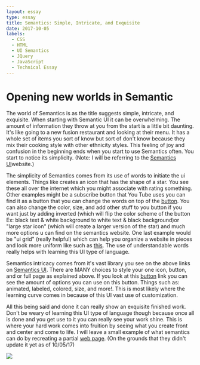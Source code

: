 ```yaml
---
layout: essay
type: essay
title: Semantics: Simple, Intricate, and Exquisite
date: 2017-10-05
labels:
  - CSS
  - HTML
  - UI Semantics
  - JQuery
  - JavaScript
  - Technical Essay
---
```


# Opening new worlds in Semantic
The world of Semantics is as the title suggests simple, intricate, and exquisite. When starting with Semantic UI it can be overwhelming. The amount of information they throw at you from the start is a little bit daunting. It's like going to a new fusion restaurant and looking at their menu. It has a whole set of items you sort of know but sort of don't know because they mix their cooking style with other ethnicity styles. This feeling of joy and confusion in the beginning ends when you start to use Semantics often. You start to notice its simplicity. (Note: I will be referring to the [Semantics UI](https://semantic-ui.com/)website.)

The simplicity of Semantics comes from its use of words to initiate the ui elements. Things like <i class="star icon"></i> creates an icon that has the shape of a star. You see these all over the internet which you might associate with rating something. Other examples might be a subscribe button that You Tube uses you can find it as a button that you can change the words on top of the [button](https://semantic-ui.com/elements/button.html). You can also change the color, size, and add other stuff to you button if you want just by adding inverted (which will flip the color scheme of the button Ex: black text & white background to white text & black background)or "large star icon" (which will create a larger version of the star) and much more options u can find on the semantics website. One last example would be "ui grid" (really helpful) which can help you organize a website in pieces and look more uniform like such as [this](https://www.localmotionhawaii.com/). The use of understandable words really helps with learning this UI type of language.

Semantics intricacy comes from it's vast library you see on the above links on [Semantics UI](https://semantic-ui.com/). There are MANY choices to style your one icon, button, and or full page as explained above. If you look at this [button](https://semantic-ui.com/elements/button.html) link you can see the amount of options you can use on this button. Things such as: animated, labeled, colored, size, and more!. This is most likely where the learning curve comes in because of this UI vast use of customization.

All this being said and done it can really show an exquisite finished work. Don't be weary of learning this UI type of language though because once all is done and you get use to it you can really see your work shine. This is where your hard work comes into fruition by seeing what you create front and center and come to life. I will leave a small example of what semantics can do by recreating a partial [web page](http://www.bar35hawaii.com/). (On the grounds that they didn't update it yet as of 10/05/17)

<img class="ui image" src="{{ site.baseurl }}/images/bar35.png">
